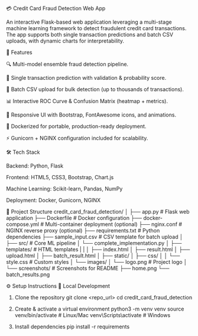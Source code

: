 💳 Credit Card Fraud Detection Web App

An interactive Flask-based web application leveraging a multi-stage machine learning framework to detect fraudulent credit card transactions.
The app supports both single transaction predictions and batch CSV uploads, with dynamic charts for interpretability.

🚀 Features

🔍 Multi-model ensemble fraud detection pipeline.

🧾 Single transaction prediction with validation & probability score.

📂 Batch CSV upload for bulk detection (up to thousands of transactions).

📊 Interactive ROC Curve & Confusion Matrix (heatmap + metrics).

🎨 Responsive UI with Bootstrap, FontAwesome icons, and animations.

🐳 Dockerized for portable, production-ready deployment.

⚡ Gunicorn + NGINX configuration included for scalability.

🛠️ Tech Stack

Backend: Python, Flask

Frontend: HTML5, CSS3, Bootstrap, Chart.js

Machine Learning: Scikit-learn, Pandas, NumPy

Deployment: Docker, Gunicorn, NGINX

📂 Project Structure
credit_card_fraud_detection/
│
├── app.py                  # Flask web application
├── Dockerfile              # Docker configuration
├── docker-compose.yml      # Multi-container deployment (optional)
├── nginx.conf              # NGINX reverse proxy (optional)
├── requirements.txt        # Python dependencies
├── sample_input.csv        # CSV template for batch upload
│
├── src/                    # Core ML pipeline
│   └── complete_implementation.py
│
├── templates/              # HTML templates
|   |
│   ├── index.html
│   ├── result.html
│   ├── upload.html
│   ├── batch_result.html
│
├── static/
│   ├── css/
│   │   └── style.css       # Custom styles
│   └── images/
│       └── logo.png        # Project logo
│
└── screenshots/            # Screenshots for README
    ├── home.png
    └── batch_results.png

⚙️ Setup Instructions
🔹 Local Development
1. Clone the repository
git clone <repo_url>
cd credit_card_fraud_detection

2. Create & activate a virtual environment
python3 -m venv venv
source venv/bin/activate   # Linux/Mac
venv\Scripts\activate      # Windows

3. Install dependencies
pip install -r requirements
